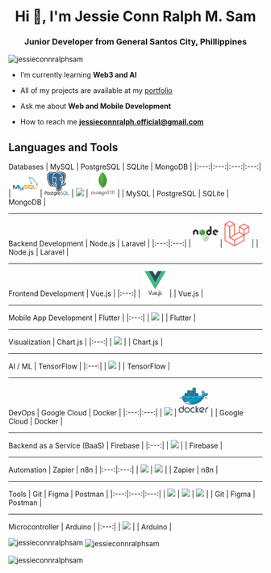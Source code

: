 <h1 align="center">Hi 👋, I'm Jessie Conn Ralph M. Sam</h1>
<h3 align="center">Junior Developer from General Santos City, Phillippines</h3>

<p align="left"> <img src="https://komarev.com/ghpvc/?username=jessieconnralphsam&label=Profile%20views&color=0e75b6&style=flat" alt="jessieconnralphsam" /> </p>

- I’m currently learning **Web3 and AI**

- All of my projects are available at my [portfolio](https://jessieconnralphsam.github.io/portfolio/)

- Ask me about **Web and Mobile Development**

- How to reach me **jessieconnralph.official@gmail.com**

<p align="left">
</p>

## Languages and Tools

Databases
| MySQL | PostgreSQL | SQLite | MongoDB |
|:---:|:---:|:---:|:---:|
| <img src="https://raw.githubusercontent.com/devicons/devicon/master/icons/mysql/mysql-original-wordmark.svg" width="50"/> | <img src="https://raw.githubusercontent.com/devicons/devicon/master/icons/postgresql/postgresql-original-wordmark.svg" width="50"/> | <img src="https://www.vectorlogo.zone/logos/sqlite/sqlite-icon.svg" width="40"/> | <img src="https://raw.githubusercontent.com/devicons/devicon/master/icons/mongodb/mongodb-original-wordmark.svg" width="50"/> |
| MySQL | PostgreSQL | SQLite | MongoDB |

---

Backend Development
| Node.js | Laravel |
|:---:|:---:|
| <img src="https://raw.githubusercontent.com/devicons/devicon/master/icons/nodejs/nodejs-original-wordmark.svg" width="50"/> | <img src="https://raw.githubusercontent.com/devicons/devicon/master/icons/laravel/laravel-original.svg" width="50"/> |
| Node.js | Laravel |

---

Frontend Development
| Vue.js |
|:---:|
| <img src="https://raw.githubusercontent.com/devicons/devicon/master/icons/vuejs/vuejs-original-wordmark.svg" width="50"/> |
| Vue.js |

---

Mobile App Development
| Flutter |
|:---:|
| <img src="https://www.vectorlogo.zone/logos/flutterio/flutterio-icon.svg" width="40"/> |
| Flutter |

---

Visualization
| Chart.js |
|:---:|
| <img src="https://www.chartjs.org/media/logo-title.svg" width="60"/> |
| Chart.js |

---

AI / ML
| TensorFlow |
|:---:|
| <img src="https://www.vectorlogo.zone/logos/tensorflow/tensorflow-icon.svg" width="40"/> |
| TensorFlow |

---

DevOps
| Google Cloud | Docker |
|:---:|:---:|
| <img src="https://www.vectorlogo.zone/logos/google_cloud/google_cloud-icon.svg" width="40"/> | <img src="https://raw.githubusercontent.com/devicons/devicon/master/icons/docker/docker-original-wordmark.svg" width="60"/> |
| Google Cloud | Docker |

---

Backend as a Service (BaaS)
| Firebase |
|:---:|
| <img src="https://www.vectorlogo.zone/logos/firebase/firebase-icon.svg" width="40"/> |
| Firebase |

---

Automation
| Zapier | n8n |
|:---:|:---:|
| <img src="https://www.vectorlogo.zone/logos/zapier/zapier-icon.svg" width="40"/> | <img src="https://avatars.githubusercontent.com/u/45487711?s=200&v=4" width="40"/> |
| Zapier | n8n |

---

Tools
| Git | Figma | Postman |
|:---:|:---:|:---:|
| <img src="https://www.vectorlogo.zone/logos/git-scm/git-scm-icon.svg" width="40"/> | <img src="https://www.vectorlogo.zone/logos/figma/figma-icon.svg" width="30"/> | <img src="https://www.vectorlogo.zone/logos/getpostman/getpostman-icon.svg" width="40"/> |
| Git | Figma | Postman |

---

Microcontroller
| Arduino |
|:---:|
| <img src="https://cdn.worldvectorlogo.com/logos/arduino-1.svg" width="50"/> |
| Arduino |

<p><img align="left" src="https://github-readme-stats.vercel.app/api/top-langs?username=jessieconnralphsam&show_icons=true&locale=en&layout=compact" alt="jessieconnralphsam" /></p>

<p>&nbsp;<img align="center" src="https://github-readme-stats.vercel.app/api?username=jessieconnralphsam&show_icons=true&locale=en" alt="jessieconnralphsam" /></p>

<p><img align="center" src="https://github-readme-streak-stats.herokuapp.com/?user=jessieconnralphsam&" alt="jessieconnralphsam" /></p>
